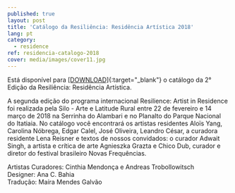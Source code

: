 ```yaml
---
published: true
layout: post
title: 'Catálogo da Resiliência: Residência Artística 2018'
lang: pt
category:
  - residence
ref: residencia-catalogo-2018
cover: media/images/cover11.jpg
---
```

Está disponível para [[DOWNLOAD]](/media/docs/resiliencia_catalogo_2018.pdf){:target="_blank"} o catálogo da 2° Edição da Resiliência: Residência Artística.

A segunda edição do programa internacional Resilience: Artist in Residence foi realizada pela Silo - Arte e Latitude Rural entre 22 de fevereiro e 14 março de 2018 na Serrinha do Alambari e no Planalto do Parque Nacional do Itatiaia. No catálogo você encontrará os artistas residentes Aloïs Yang, Carolina Nóbrega, Edgar Calel, José Oliveira, Leandro César, a curadora residente Lena Reisner e textos de nossos convidados: o curador Adwait Singh, a artista e crítica de arte Agnieszka Grazta e Chico Dub, curador e diretor do festival brasileiro Novas Frequências.

Artistas Curadores: Cinthia Mendonça e Andreas Trobollowitsch  
Designer: Ana C. Bahia  
Tradução: Maíra Mendes Galvão
